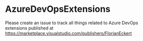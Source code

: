 # AzureDevOpsExtensions

Please create an issue to track all things related to Azure DevOps extensions published at https://marketplace.visualstudio.com/publishers/FlorianEckert
